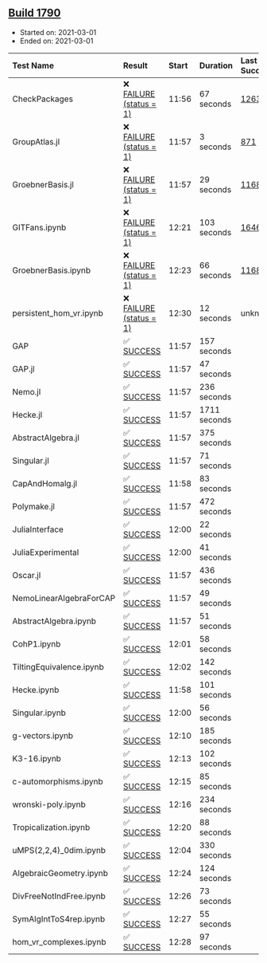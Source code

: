 ## [Build 1790](https://oscarci.mathematik.uni-kl.de/job/oscar-stable/1790/)

* Started on: 2021-03-01
* Ended on: 2021-03-01

| Test Name    | Result | Start | Duration | Last Success | First Failure |
|:-------------|:-------|:------|:---------|:-------------|:--------------|
| CheckPackages | ❌ [FAILURE (status = 1)](https://oscarci.mathematik.uni-kl.de/job/oscar-stable/1790/artifact/logs/build-1790/CheckPackages.log) | 11:56 | 67 seconds | [1263](https://oscarci.mathematik.uni-kl.de/job/oscar-stable/1263/) | [1264](https://oscarci.mathematik.uni-kl.de/job/oscar-stable/1264/) |
| GroupAtlas.jl | ❌ [FAILURE (status = 1)](https://oscarci.mathematik.uni-kl.de/job/oscar-stable/1790/artifact/logs/build-1790/GroupAtlas.jl.log) | 11:57 | 3 seconds | [871](https://oscarci.mathematik.uni-kl.de/job/oscar-stable/871/) | [872](https://oscarci.mathematik.uni-kl.de/job/oscar-stable/872/) |
| GroebnerBasis.jl | ❌ [FAILURE (status = 1)](https://oscarci.mathematik.uni-kl.de/job/oscar-stable/1790/artifact/logs/build-1790/GroebnerBasis.jl.log) | 11:57 | 29 seconds | [1168](https://oscarci.mathematik.uni-kl.de/job/oscar-stable/1168/) | [1169](https://oscarci.mathematik.uni-kl.de/job/oscar-stable/1169/) |
| GITFans.ipynb | ❌ [FAILURE (status = 1)](https://oscarci.mathematik.uni-kl.de/job/oscar-stable/1790/artifact/logs/build-1790/GITFans.ipynb.log) | 12:21 | 103 seconds | [1646](https://oscarci.mathematik.uni-kl.de/job/oscar-stable/1646/) | [1647](https://oscarci.mathematik.uni-kl.de/job/oscar-stable/1647/) |
| GroebnerBasis.ipynb | ❌ [FAILURE (status = 1)](https://oscarci.mathematik.uni-kl.de/job/oscar-stable/1790/artifact/logs/build-1790/GroebnerBasis.ipynb.log) | 12:23 | 66 seconds | [1168](https://oscarci.mathematik.uni-kl.de/job/oscar-stable/1168/) | [1169](https://oscarci.mathematik.uni-kl.de/job/oscar-stable/1169/) |
| persistent_hom_vr.ipynb | ❌ [FAILURE (status = 1)](https://oscarci.mathematik.uni-kl.de/job/oscar-stable/1790/artifact/logs/build-1790/persistent_hom_vr.ipynb.log) | 12:30 | 12 seconds | unknown | unknown |
| GAP | ✅ [SUCCESS](https://oscarci.mathematik.uni-kl.de/job/oscar-stable/1790/artifact/logs/build-1790/GAP.log) | 11:57 | 157 seconds |  |  |
| GAP.jl | ✅ [SUCCESS](https://oscarci.mathematik.uni-kl.de/job/oscar-stable/1790/artifact/logs/build-1790/GAP.jl.log) | 11:57 | 47 seconds |  |  |
| Nemo.jl | ✅ [SUCCESS](https://oscarci.mathematik.uni-kl.de/job/oscar-stable/1790/artifact/logs/build-1790/Nemo.jl.log) | 11:57 | 236 seconds |  |  |
| Hecke.jl | ✅ [SUCCESS](https://oscarci.mathematik.uni-kl.de/job/oscar-stable/1790/artifact/logs/build-1790/Hecke.jl.log) | 11:57 | 1711 seconds |  |  |
| AbstractAlgebra.jl | ✅ [SUCCESS](https://oscarci.mathematik.uni-kl.de/job/oscar-stable/1790/artifact/logs/build-1790/AbstractAlgebra.jl.log) | 11:57 | 375 seconds |  |  |
| Singular.jl | ✅ [SUCCESS](https://oscarci.mathematik.uni-kl.de/job/oscar-stable/1790/artifact/logs/build-1790/Singular.jl.log) | 11:57 | 71 seconds |  |  |
| CapAndHomalg.jl | ✅ [SUCCESS](https://oscarci.mathematik.uni-kl.de/job/oscar-stable/1790/artifact/logs/build-1790/CapAndHomalg.jl.log) | 11:58 | 83 seconds |  |  |
| Polymake.jl | ✅ [SUCCESS](https://oscarci.mathematik.uni-kl.de/job/oscar-stable/1790/artifact/logs/build-1790/Polymake.jl.log) | 11:57 | 472 seconds |  |  |
| JuliaInterface | ✅ [SUCCESS](https://oscarci.mathematik.uni-kl.de/job/oscar-stable/1790/artifact/logs/build-1790/JuliaInterface.log) | 12:00 | 22 seconds |  |  |
| JuliaExperimental | ✅ [SUCCESS](https://oscarci.mathematik.uni-kl.de/job/oscar-stable/1790/artifact/logs/build-1790/JuliaExperimental.log) | 12:00 | 41 seconds |  |  |
| Oscar.jl | ✅ [SUCCESS](https://oscarci.mathematik.uni-kl.de/job/oscar-stable/1790/artifact/logs/build-1790/Oscar.jl.log) | 11:57 | 436 seconds |  |  |
| NemoLinearAlgebraForCAP | ✅ [SUCCESS](https://oscarci.mathematik.uni-kl.de/job/oscar-stable/1790/artifact/logs/build-1790/NemoLinearAlgebraForCAP.log) | 11:57 | 49 seconds |  |  |
| AbstractAlgebra.ipynb | ✅ [SUCCESS](https://oscarci.mathematik.uni-kl.de/job/oscar-stable/1790/artifact/logs/build-1790/AbstractAlgebra.ipynb.log) | 11:57 | 51 seconds |  |  |
| CohP1.ipynb | ✅ [SUCCESS](https://oscarci.mathematik.uni-kl.de/job/oscar-stable/1790/artifact/logs/build-1790/CohP1.ipynb.log) | 12:01 | 58 seconds |  |  |
| TiltingEquivalence.ipynb | ✅ [SUCCESS](https://oscarci.mathematik.uni-kl.de/job/oscar-stable/1790/artifact/logs/build-1790/TiltingEquivalence.ipynb.log) | 12:02 | 142 seconds |  |  |
| Hecke.ipynb | ✅ [SUCCESS](https://oscarci.mathematik.uni-kl.de/job/oscar-stable/1790/artifact/logs/build-1790/Hecke.ipynb.log) | 11:58 | 101 seconds |  |  |
| Singular.ipynb | ✅ [SUCCESS](https://oscarci.mathematik.uni-kl.de/job/oscar-stable/1790/artifact/logs/build-1790/Singular.ipynb.log) | 12:00 | 56 seconds |  |  |
| g-vectors.ipynb | ✅ [SUCCESS](https://oscarci.mathematik.uni-kl.de/job/oscar-stable/1790/artifact/logs/build-1790/g-vectors.ipynb.log) | 12:10 | 185 seconds |  |  |
| K3-16.ipynb | ✅ [SUCCESS](https://oscarci.mathematik.uni-kl.de/job/oscar-stable/1790/artifact/logs/build-1790/K3-16.ipynb.log) | 12:13 | 102 seconds |  |  |
| c-automorphisms.ipynb | ✅ [SUCCESS](https://oscarci.mathematik.uni-kl.de/job/oscar-stable/1790/artifact/logs/build-1790/c-automorphisms.ipynb.log) | 12:15 | 85 seconds |  |  |
| wronski-poly.ipynb | ✅ [SUCCESS](https://oscarci.mathematik.uni-kl.de/job/oscar-stable/1790/artifact/logs/build-1790/wronski-poly.ipynb.log) | 12:16 | 234 seconds |  |  |
| Tropicalization.ipynb | ✅ [SUCCESS](https://oscarci.mathematik.uni-kl.de/job/oscar-stable/1790/artifact/logs/build-1790/Tropicalization.ipynb.log) | 12:20 | 88 seconds |  |  |
| uMPS(2,2,4)_0dim.ipynb | ✅ [SUCCESS](https://oscarci.mathematik.uni-kl.de/job/oscar-stable/1790/artifact/logs/build-1790/uMPS-2-2-4-_0dim.ipynb.log) | 12:04 | 330 seconds |  |  |
| AlgebraicGeometry.ipynb | ✅ [SUCCESS](https://oscarci.mathematik.uni-kl.de/job/oscar-stable/1790/artifact/logs/build-1790/AlgebraicGeometry.ipynb.log) | 12:24 | 124 seconds |  |  |
| DivFreeNotIndFree.ipynb | ✅ [SUCCESS](https://oscarci.mathematik.uni-kl.de/job/oscar-stable/1790/artifact/logs/build-1790/DivFreeNotIndFree.ipynb.log) | 12:26 | 73 seconds |  |  |
| SymAlgIntToS4rep.ipynb | ✅ [SUCCESS](https://oscarci.mathematik.uni-kl.de/job/oscar-stable/1790/artifact/logs/build-1790/SymAlgIntToS4rep.ipynb.log) | 12:27 | 55 seconds |  |  |
| hom_vr_complexes.ipynb | ✅ [SUCCESS](https://oscarci.mathematik.uni-kl.de/job/oscar-stable/1790/artifact/logs/build-1790/hom_vr_complexes.ipynb.log) | 12:28 | 97 seconds |  |  |
